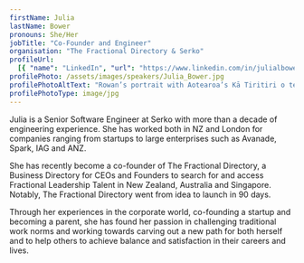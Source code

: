 ```yaml
---
firstName: Julia
lastName: Bower
pronouns: She/Her
jobTitle: "Co-Founder and Engineer"
organisation: "The Fractional Directory & Serko"
profileUrl:
  [{ "name": "LinkedIn", "url": "https://www.linkedin.com/in/julialbower" }]
profilePhoto: /assets/images/speakers/Julia_Bower.jpg
profilePhotoAltText: "Rowan’s portrait with Aotearoa’s Kā Tiritiri o te Moana (Southern Alps) in the background."
profilePhotoType: image/jpg
---
```


Julia is a Senior Software Engineer at Serko with more than a decade of engineering experience. She has worked both in NZ and London for companies ranging from startups to large enterprises such as Avanade, Spark, IAG and ANZ.

She has recently become a co-founder of The Fractional Directory, a Business Directory for CEOs and Founders to search for and access Fractional Leadership Talent in New Zealand, Australia and Singapore. Notably, The Fractional Directory went from idea to launch in 90 days.

Through her experiences in the corporate world, co-founding a startup and becoming a parent, she has found her passion in challenging traditional work norms and working towards carving out a new path for both herself and to help others to achieve balance and satisfaction in their careers and lives.
